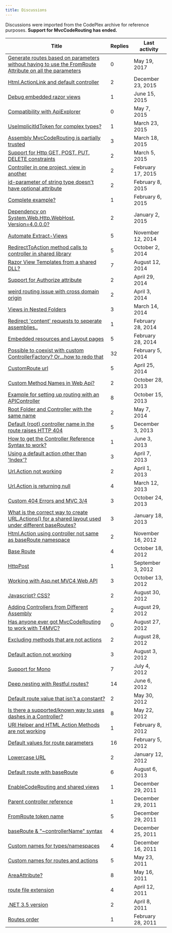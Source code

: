 ```yaml
---
title: Discussions
---
```

<div class="note">
   Discussions were imported from the CodePlex archive for reference purposes. <b>Support for MvcCodeRouting has ended.</b></div>
<table>
   <thead>
      <tr>
         <th>Title</th>
         <th>Replies</th>
         <th>Last activity</th>
      </tr>
   </thead>
   <tbody>
      <tr>
         <td><a href="663026.html">Generate routes based on parameters without having to use the FromRoute Attribute
               on all the parameters</a></td>
         <td>0</td>
         <td>
            <time datetime="2017-05-19T14:14:05.95-07:00" title="2017-05-19T14:14:05.95-07:00">May 19, 2017</time>
         </td>
      </tr>
      <tr>
         <td><a href="649190.html">Html.ActionLink and default controller</a></td>
         <td>2</td>
         <td>
            <time datetime="2015-12-23T08:19:36.663-08:00" title="2015-12-23T08:19:36.663-08:00">December 23, 2015</time>
         </td>
      </tr>
      <tr>
         <td><a href="639959.html">Debug embedded razor views</a></td>
         <td>1</td>
         <td>
            <time datetime="2015-06-15T10:48:19.953-07:00" title="2015-06-15T10:48:19.953-07:00">June 15, 2015</time>
         </td>
      </tr>
      <tr>
         <td><a href="637383.html">Compatibility with ApiExplorer</a></td>
         <td>0</td>
         <td>
            <time datetime="2015-05-07T12:52:28.393-07:00" title="2015-05-07T12:52:28.393-07:00">May 7, 2015</time>
         </td>
      </tr>
      <tr>
         <td><a href="604529.html">UseImplicitIdToken for complex types?</a></td>
         <td>1</td>
         <td>
            <time datetime="2015-03-23T07:42:24.897-07:00" title="2015-03-23T07:42:24.897-07:00">March 23, 2015</time>
         </td>
      </tr>
      <tr>
         <td><a href="587949.html">Assembly MvcCodeRouting is partially trusted</a></td>
         <td>3</td>
         <td>
            <time datetime="2015-03-18T21:37:59.477-07:00" title="2015-03-18T21:37:59.477-07:00">March 18, 2015</time>
         </td>
      </tr>
      <tr>
         <td><a href="584612.html">Support for Http GET, POST, PUT, DELETE  constraints</a></td>
         <td>2</td>
         <td>
            <time datetime="2015-03-05T07:36:42.393-08:00" title="2015-03-05T07:36:42.393-08:00">March 5, 2015</time>
         </td>
      </tr>
      <tr>
         <td><a href="581225.html">Controller in one project, view in another</a></td>
         <td>2</td>
         <td>
            <time datetime="2015-02-17T14:04:33.03-08:00" title="2015-02-17T14:04:33.03-08:00">February 17, 2015</time>
         </td>
      </tr>
      <tr>
         <td><a href="579729.html">id-parameter of string type doesn't have optional attribute</a></td>
         <td>2</td>
         <td>
            <time datetime="2015-02-08T02:26:09.427-08:00" title="2015-02-08T02:26:09.427-08:00">February 8, 2015</time>
         </td>
      </tr>
      <tr>
         <td><a href="579682.html">Complete example?</a></td>
         <td>1</td>
         <td>
            <time datetime="2015-02-06T13:23:47.383-08:00" title="2015-02-06T13:23:47.383-08:00">February 6, 2015</time>
         </td>
      </tr>
      <tr>
         <td><a href="576718.html">Dependency on System.Web.Http.WebHost, Version=4.0.0.0?</a></td>
         <td>2</td>
         <td>
            <time datetime="2015-01-02T10:15:56.327-08:00" title="2015-01-02T10:15:56.327-08:00">January 2, 2015</time>
         </td>
      </tr>
      <tr>
         <td><a href="571732.html">Automate Extract-Views</a></td>
         <td>5</td>
         <td>
            <time datetime="2014-11-12T14:50:09.87-08:00" title="2014-11-12T14:50:09.87-08:00">November 12, 2014</time>
         </td>
      </tr>
      <tr>
         <td><a href="568898.html">RedirectToAction method calls to controller in shared library</a></td>
         <td>5</td>
         <td>
            <time datetime="2014-10-02T10:50:16.293-07:00" title="2014-10-02T10:50:16.293-07:00">October 2, 2014</time>
         </td>
      </tr>
      <tr>
         <td><a href="550897.html">Razor View Templates from a shared DLL?</a></td>
         <td>7</td>
         <td>
            <time datetime="2014-08-12T15:46:50.893-07:00" title="2014-08-12T15:46:50.893-07:00">August 12, 2014</time>
         </td>
      </tr>
      <tr>
         <td><a href="543798.html">Support for Authorize attribute</a></td>
         <td>2</td>
         <td>
            <time datetime="2014-04-29T16:29:28.687-07:00" title="2014-04-29T16:29:28.687-07:00">April 29, 2014</time>
         </td>
      </tr>
      <tr>
         <td><a href="541130.html">weird routing issue with cross domain origin</a></td>
         <td>2</td>
         <td>
            <time datetime="2014-04-03T18:45:54.26-07:00" title="2014-04-03T18:45:54.26-07:00">April 3, 2014</time>
         </td>
      </tr>
      <tr>
         <td><a href="538888.html">Views in Nested Folders</a></td>
         <td>3</td>
         <td>
            <time datetime="2014-03-14T07:43:25.76-07:00" title="2014-03-14T07:43:25.76-07:00">March 14, 2014</time>
         </td>
      </tr>
      <tr>
         <td><a href="535905.html">Redirect 'content' requests to seperate assemblies..</a></td>
         <td>1</td>
         <td>
            <time datetime="2014-02-28T07:35:01.63-08:00" title="2014-02-28T07:35:01.63-08:00">February 28, 2014</time>
         </td>
      </tr>
      <tr>
         <td><a href="535755.html">Embedded resources and Layout pages</a></td>
         <td>5</td>
         <td>
            <time datetime="2014-02-28T06:22:15.9-08:00" title="2014-02-28T06:22:15.9-08:00">February 28, 2014</time>
         </td>
      </tr>
      <tr>
         <td><a href="528927.html">Possible to coexist with custom ControllerFactory? Or...how to redo that</a></td>
         <td>32</td>
         <td>
            <time datetime="2014-02-05T18:27:33.597-08:00" title="2014-02-05T18:27:33.597-08:00">February 5, 2014</time>
         </td>
      </tr>
      <tr>
         <td><a href="465080.html">CustomRoute url</a></td>
         <td>5</td>
         <td>
            <time datetime="2014-04-25T12:42:38.833-07:00" title="2014-04-25T12:42:38.833-07:00">April 25, 2014</time>
         </td>
      </tr>
      <tr>
         <td><a href="463940.html">Custom Method Names in Web Api?</a></td>
         <td>2</td>
         <td>
            <time datetime="2013-10-28T11:32:46.25-07:00" title="2013-10-28T11:32:46.25-07:00">October 28, 2013</time>
         </td>
      </tr>
      <tr>
         <td><a href="461577.html">Example for setting up routing with an APIController</a></td>
         <td>8</td>
         <td>
            <time datetime="2013-10-15T10:06:08.303-07:00" title="2013-10-15T10:06:08.303-07:00">October 15, 2013</time>
         </td>
      </tr>
      <tr>
         <td><a href="453399.html">Root Folder and Controller with the same name</a></td>
         <td>2</td>
         <td>
            <time datetime="2014-05-07T02:54:36.98-07:00" title="2014-05-07T02:54:36.98-07:00">May 7, 2014</time>
         </td>
      </tr>
      <tr>
         <td><a href="446682.html">Default (root) controller name in the route raises HTTP 404</a></td>
         <td>5</td>
         <td>
            <time datetime="2013-12-03T06:31:54.143-08:00" title="2013-12-03T06:31:54.143-08:00">December 3, 2013</time>
         </td>
      </tr>
      <tr>
         <td><a href="445857.html">How to get the Controller Reference Syntax to work?</a></td>
         <td>1</td>
         <td>
            <time datetime="2013-06-03T12:06:50.877-07:00" title="2013-06-03T12:06:50.877-07:00">June 3, 2013</time>
         </td>
      </tr>
      <tr>
         <td><a href="438694.html">Using a default action other than 'Index'?</a></td>
         <td>3</td>
         <td>
            <time datetime="2013-04-07T08:34:11.647-07:00" title="2013-04-07T08:34:11.647-07:00">April 7, 2013</time>
         </td>
      </tr>
      <tr>
         <td><a href="438688.html">Url.Action not working</a></td>
         <td>2</td>
         <td>
            <time datetime="2013-04-01T11:15:00.96-07:00" title="2013-04-01T11:15:00.96-07:00">April 1, 2013</time>
         </td>
      </tr>
      <tr>
         <td><a href="436223.html">Url.Action is returning null</a></td>
         <td>4</td>
         <td>
            <time datetime="2013-03-12T07:30:42.123-07:00" title="2013-03-12T07:30:42.123-07:00">March 12, 2013</time>
         </td>
      </tr>
      <tr>
         <td><a href="435481.html">Custom 404 Errors and MVC 3/4</a></td>
         <td>3</td>
         <td>
            <time datetime="2013-10-24T04:46:43.483-07:00" title="2013-10-24T04:46:43.483-07:00">October 24, 2013</time>
         </td>
      </tr>
      <tr>
         <td><a href="430058.html">What is the correct way to create URL.Actions() for a shared layout used under different
               baseRoutes?</a></td>
         <td>3</td>
         <td>
            <time datetime="2013-01-18T12:30:52.363-08:00" title="2013-01-18T12:30:52.363-08:00">January 18, 2013</time>
         </td>
      </tr>
      <tr>
         <td><a href="403432.html">Html.Action using controller not same as baseRoute namespace</a></td>
         <td>2</td>
         <td>
            <time datetime="2012-11-16T14:52:05.61-08:00" title="2012-11-16T14:52:05.61-08:00">November 16, 2012</time>
         </td>
      </tr>
      <tr>
         <td><a href="399987.html">Base Route</a></td>
         <td>4</td>
         <td>
            <time datetime="2012-10-18T21:25:43.297-07:00" title="2012-10-18T21:25:43.297-07:00">October 18, 2012</time>
         </td>
      </tr>
      <tr>
         <td><a href="394156.html">HttpPost</a></td>
         <td>1</td>
         <td>
            <time datetime="2012-09-03T04:38:54.68-07:00" title="2012-09-03T04:38:54.68-07:00">September 3, 2012</time>
         </td>
      </tr>
      <tr>
         <td><a href="394144.html">Working with Asp.net MVC4 Web API</a></td>
         <td>3</td>
         <td>
            <time datetime="2012-10-13T17:44:30.823-07:00" title="2012-10-13T17:44:30.823-07:00">October 13, 2012</time>
         </td>
      </tr>
      <tr>
         <td><a href="393698.html">Javascript? CSS?</a></td>
         <td>2</td>
         <td>
            <time datetime="2012-08-30T11:36:08.2-07:00" title="2012-08-30T11:36:08.2-07:00">August 30, 2012</time>
         </td>
      </tr>
      <tr>
         <td><a href="393391.html">Adding Controllers from Different Assembly</a></td>
         <td>2</td>
         <td>
            <time datetime="2012-08-29T08:18:55.637-07:00" title="2012-08-29T08:18:55.637-07:00">August 29, 2012</time>
         </td>
      </tr>
      <tr>
         <td><a href="393265.html">Has anyone ever got MvcCodeRouting to work with T4MVC?</a></td>
         <td>0</td>
         <td>
            <time datetime="2012-08-27T15:26:17.73-07:00" title="2012-08-27T15:26:17.73-07:00">August 27, 2012</time>
         </td>
      </tr>
      <tr>
         <td><a href="393264.html">Excluding methods that are not actions</a></td>
         <td>2</td>
         <td>
            <time datetime="2012-08-28T06:48:45.623-07:00" title="2012-08-28T06:48:45.623-07:00">August 28, 2012</time>
         </td>
      </tr>
      <tr>
         <td><a href="389947.html">Default action not working</a></td>
         <td>3</td>
         <td>
            <time datetime="2012-08-03T08:43:08.503-07:00" title="2012-08-03T08:43:08.503-07:00">August 3, 2012</time>
         </td>
      </tr>
      <tr>
         <td><a href="361871.html">Support for Mono</a></td>
         <td>7</td>
         <td>
            <time datetime="2012-07-04T09:37:44.11-07:00" title="2012-07-04T09:37:44.11-07:00">July 4, 2012</time>
         </td>
      </tr>
      <tr>
         <td><a href="358489.html">Deep nesting with Restful routes?</a></td>
         <td>14</td>
         <td>
            <time datetime="2012-06-06T20:03:38.28-07:00" title="2012-06-06T20:03:38.28-07:00">June 6, 2012</time>
         </td>
      </tr>
      <tr>
         <td><a href="357751.html">Default route value that isn't a constant?</a></td>
         <td>2</td>
         <td>
            <time datetime="2012-05-30T14:29:39.78-07:00" title="2012-05-30T14:29:39.78-07:00">May 30, 2012</time>
         </td>
      </tr>
      <tr>
         <td><a href="356721.html">Is there a supported/known way to uses dashes in a Controller?</a></td>
         <td>8</td>
         <td>
            <time datetime="2012-05-22T11:26:15.363-07:00" title="2012-05-22T11:26:15.363-07:00">May 22, 2012</time>
         </td>
      </tr>
      <tr>
         <td><a href="298433.html">URl Helper and HTML Action Methods are not working</a></td>
         <td>1</td>
         <td>
            <time datetime="2012-02-08T06:45:33.5-08:00" title="2012-02-08T06:45:33.5-08:00">February 8, 2012</time>
         </td>
      </tr>
      <tr>
         <td><a href="292727.html">Default values for route parameters</a></td>
         <td>16</td>
         <td>
            <time datetime="2012-02-05T12:29:32.623-08:00" title="2012-02-05T12:29:32.623-08:00">February 5, 2012</time>
         </td>
      </tr>
      <tr>
         <td><a href="285990.html">Lowercase URL</a></td>
         <td>2</td>
         <td>
            <time datetime="2012-01-12T14:57:46.423-08:00" title="2012-01-12T14:57:46.423-08:00">January 12, 2012</time>
         </td>
      </tr>
      <tr>
         <td><a href="284567.html">Default route with baseRoute</a></td>
         <td>6</td>
         <td>
            <time datetime="2013-08-06T07:18:50.307-07:00" title="2013-08-06T07:18:50.307-07:00">August 6, 2013</time>
         </td>
      </tr>
      <tr>
         <td><a href="284481.html">EnableCodeRouting and shared views</a></td>
         <td>1</td>
         <td>
            <time datetime="2011-12-29T18:18:23.307-08:00" title="2011-12-29T18:18:23.307-08:00">December 29, 2011</time>
         </td>
      </tr>
      <tr>
         <td><a href="284477.html">Parent controller reference</a></td>
         <td>1</td>
         <td>
            <time datetime="2011-12-29T18:00:43.08-08:00" title="2011-12-29T18:00:43.08-08:00">December 29, 2011</time>
         </td>
      </tr>
      <tr>
         <td><a href="284157.html">FromRoute token name</a></td>
         <td>5</td>
         <td>
            <time datetime="2011-12-29T07:49:31.787-08:00" title="2011-12-29T07:49:31.787-08:00">December 29, 2011</time>
         </td>
      </tr>
      <tr>
         <td><a href="284102.html">baseRoute &amp; "~controllerName" syntax</a></td>
         <td>4</td>
         <td>
            <time datetime="2011-12-25T09:12:32.417-08:00" title="2011-12-25T09:12:32.417-08:00">December 25, 2011</time>
         </td>
      </tr>
      <tr>
         <td><a href="277395.html">Custom names for types/namespaces</a></td>
         <td>4</td>
         <td>
            <time datetime="2011-12-16T00:53:16.133-08:00" title="2011-12-16T00:53:16.133-08:00">December 16, 2011</time>
         </td>
      </tr>
      <tr>
         <td><a href="258358.html">Custom names for routes and actions</a></td>
         <td>5</td>
         <td>
            <time datetime="2011-05-23T20:48:29.767-07:00" title="2011-05-23T20:48:29.767-07:00">May 23, 2011</time>
         </td>
      </tr>
      <tr>
         <td><a href="254115.html">AreaAttribute?</a></td>
         <td>8</td>
         <td>
            <time datetime="2011-05-16T15:54:39.833-07:00" title="2011-05-16T15:54:39.833-07:00">May 16, 2011</time>
         </td>
      </tr>
      <tr>
         <td><a href="253453.html">route file extension</a></td>
         <td>4</td>
         <td>
            <time datetime="2011-04-12T14:51:03.413-07:00" title="2011-04-12T14:51:03.413-07:00">April 12, 2011</time>
         </td>
      </tr>
      <tr>
         <td><a href="252944.html">.NET 3.5 version</a></td>
         <td>2</td>
         <td>
            <time datetime="2011-04-08T06:24:19.493-07:00" title="2011-04-08T06:24:19.493-07:00">April 8, 2011</time>
         </td>
      </tr>
      <tr>
         <td><a href="247627.html">Routes order</a></td>
         <td>1</td>
         <td>
            <time datetime="2011-02-28T07:15:22.42-08:00" title="2011-02-28T07:15:22.42-08:00">February 28, 2011</time>
         </td>
      </tr>
   </tbody>
</table>